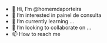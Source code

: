 - 👋 Hi, I’m @homemdaporteira
- 👀 I’m interested in painel de consulta
- 🌱 I’m currently learning ...
- 💞️ I’m looking to collaborate on ...
- 📫 How to reach me 

<!---
homemdaporteira/homemdaporteira is a ✨ special ✨ repository because its `README.md` (this file) appears on your GitHub profile.
You can click the Preview link to take a look at your changes.
--->
